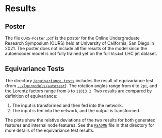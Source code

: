 # Results
## Poster
The file `OURS-Poster.pdf` is the poster for the Online Undergraduate Research Symposium (OURS) held at University of California, San Diego in 2021.
The poster does not include all the results of the model since the autoencoder model is not fully trained yet on the full `hls4ml` LHC jet dataset.

## Equivariance Tests
The directory [`/equivariance_tests`](https://github.com/zichunhao/lgn-autoencoder/tree/main/results/equivariance_tests) includes the result of equivariance test (from [`../lgn/models/autotest`](https://github.com/zichunhao/lgn-autoencoder/tree/main/lgn/models/autotest)). The rotation angles range from `0` to `2pi`, and the Lorentz factors range from `0` to `11013.2`. Two results are compared by definition of equivariance:
1. The input is transformed and then fed into the network.
2. The input is fed into the network, and the output is transformed.

The plots show the relative deviations of the two results for both generated features and internal node features. See the [`README`](https://github.com/zichunhao/lgn-autoencoder/blob/main/results/equivariance_tests/README.md) file in that directory for more details of the equivariance test results.
